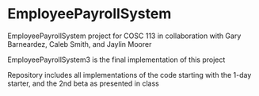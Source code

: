 # EmployeePayrollSystem
<P>EmployeePayrollSystem project for COSC 113 in collaboration with Gary Barneardez, Caleb Smith, and Jaylin Moorer</P>
<P>EmployeePayrollSystem3 is the final implementation of this project</P>
<P>Repository includes all implementations of the code starting with the 1-day starter, and the 2nd beta as presented in class</P>
